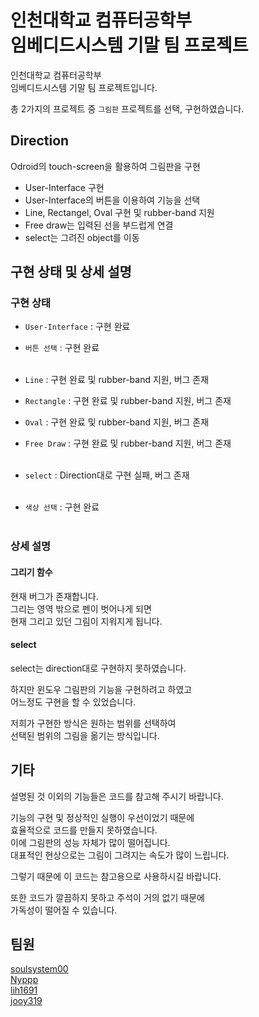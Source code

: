 # 인천대학교 컴퓨터공학부<br>임베디드시스템 기말 팀 프로젝트

인천대학교 컴퓨터공학부  
임베디드시스템 기말 팀 프로젝트입니다.  

총 2가지의 프로젝트 중 `그림판` 프로젝트를 선택, 구현하였습니다.  

## Direction

Odroid의 touch-screen을 활용하여 그림판을 구현  

* User-Interface 구현  
* User-Interface의 버튼을 이용하여 기능을 선택  
* Line, Rectangel, Oval 구현 및 rubber-band 지원  
* Free draw는 입력된 선을 부드럽게 연결  
* select는 그려진 object를 이동  

## 구현 상태 및 상세 설명

### 구현 상태

* `User-Interface` : 구현 완료
* `버튼 선택` : 구현 완료  <br><br>

* `Line` : 구현 완료 및 rubber-band 지원, 버그 존재
* `Rectangle` : 구현 완료 및 rubber-band 지원, 버그 존재
* `Oval` : 구현 완료 및 rubber-band 지원, 버그 존재
* `Free Draw` : 구현 완료 및 rubber-band 지원, 버그 존재  <br><br>

* `select` : Direction대로 구현 실패, 버그 존재  <br><br>

* `색상 선택` : 구현 완료  <br><br>

### 상세 설명

#### 그리기 함수

현재 버그가 존재합니다.  
그리는 영역 밖으로 펜이 벗어나게 되면  
현재 그리고 있던 그림이 지워지게 됩니다.  

#### select

select는 direction대로 구현하지 못하였습니다.  

하지만 윈도우 그림판의 기능을 구현하려고 하였고  
어느정도 구현을 할 수 있었습니다.  

저희가 구현한 방식은 원하는 범위를 선택하여  
선택된 범위의 그림을 옮기는 방식입니다.

## 기타

설명된 것 이외의 기능들은 코드를 참고해 주시기 바랍니다.  

기능의 구현 및 정상적인 실행이 우선이었기 때문에  
효율적으로 코드를 만들지 못하였습니다.  
이에 그림판의 성능 자체가 많이 떨어집니다.  
대표적인 현상으로는 그림이 그려지는 속도가 많이 느립니다.  

그렇기 때문에 이 코드는 참고용으로 사용하시길 바랍니다.  

또한 코드가 깔끔하지 못하고 주석이 거의 없기 때문에  
가독성이 떨어질 수 있습니다.  

## 팀원

[soulsystem00](https://github.com/soulsystem00)  
[Nyppp](https://github.com/Nyppp)  
[lih1691](https://github.com/lih1691)  
[jooy319](https://github.com/jooy319) 
